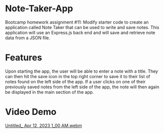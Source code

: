 # Note-Taker-App
Bootcamp homework assignment #11: Modify starter code to create an application called Note Taker that can be used to write and save notes. This application will use an Express.js back end and will save and retrieve note data from a JSON file.

# Features
Upon starting the app, the user will be able to enter a note with a title. They can then hit the save icon in the top right corner to save it to their list of notes found on the left side of the app. If a user clicks on one of their previously saved notes from the left side of the app, the note will then again be displayed in the main section of the app. 

# Video Demo


[Untitled_ Apr 12, 2023 1_00 AM.webm](https://user-images.githubusercontent.com/121985800/231867063-2e4c1e12-72ef-4657-a088-c249addfecfe.webm)
